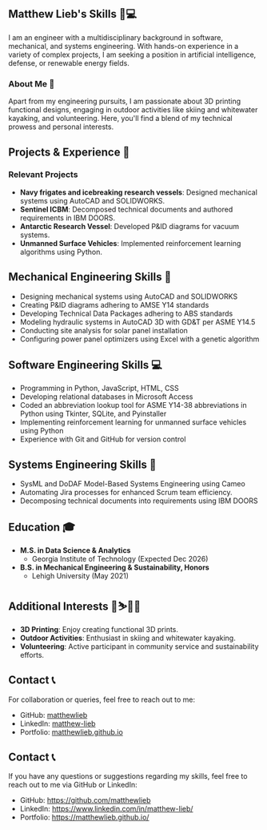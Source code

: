 ## Matthew Lieb's Skills 🔧💻

I am an engineer with a multidisciplinary background in software, mechanical, and systems engineering. With hands-on experience in a variety of complex projects, I am seeking a position in artificial intelligence, defense, or renewable energy fields.

### About Me 🌟

Apart from my engineering pursuits, I am passionate about 3D printing functional designs, engaging in outdoor activities like skiing and whitewater kayaking, and volunteering. Here, you'll find a blend of my technical prowess and personal interests.

## Projects & Experience 📁

### Relevant Projects

- **Navy frigates and icebreaking research vessels**: Designed mechanical systems using AutoCAD and SOLIDWORKS.
- **Sentinel ICBM**: Decomposed technical documents and authored requirements in IBM DOORS.
- **Antarctic Research Vessel**: Developed P&ID diagrams for vacuum systems.
- **Unmanned Surface Vehicles**: Implemented reinforcement learning algorithms using Python.

## Mechanical Engineering Skills 🔧

- Designing mechanical systems using AutoCAD and SOLIDWORKS
- Creating P&ID diagrams adhering to AMSE Y14 standards
- Developing Technical Data Packages adhering to ABS standards
- Modeling hydraulic systems in AutoCAD 3D with GD&T per ASME Y14.5
- Conducting site analysis for solar panel installation
- Configuring power panel optimizers using Excel with a genetic algorithm

## Software Engineering Skills 💻

- Programming in Python, JavaScript, HTML, CSS
- Developing relational databases in Microsoft Access
- Coded an abbreviation lookup tool for ASME Y14-38 abbreviations in Python using Tkinter, SQLite, and Pyinstaller
- Implementing reinforcement learning for unmanned surface vehicles using Python
- Experience with Git and GitHub for version control

## Systems Engineering Skills 🚀

- SysML and DoDAF Model-Based Systems Engineering using Cameo
- Automating Jira processes for enhanced Scrum team efficiency.
- Decomposing technical documents into requirements using IBM DOORS

## Education 🎓

- **M.S. in Data Science & Analytics**
  - Georgia Institute of Technology (Expected Dec 2026)
- **B.S. in Mechanical Engineering & Sustainability, Honors**
  - Lehigh University (May 2021)

## Additional Interests 🌲⛷️🚣‍♂️

- **3D Printing**: Enjoy creating functional 3D prints.
- **Outdoor Activities**: Enthusiast in skiing and whitewater kayaking.
- **Volunteering**: Active participant in community service and sustainability efforts.

## Contact 📞

For collaboration or queries, feel free to reach out to me:

- GitHub: [matthewlieb](https://github.com/matthewlieb)
- LinkedIn: [matthew-lieb](https://www.linkedin.com/in/matthew-lieb/)
- Portfolio: [matthewlieb.github.io](https://matthewlieb.github.io/)


## Contact 📞

If you have any questions or suggestions regarding my skills, feel free to reach out to me via GitHub or LinkedIn:

- GitHub: https://github.com/matthewlieb
- LinkedIn: https://www.linkedin.com/in/matthew-lieb/
- Portfolio: https://matthewlieb.github.io/
